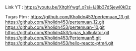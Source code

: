 Link YT : https://youtu.be/XItghYwgf_o?si=IJ8b37d5jewl0kDz

Tugas Ptm : https://github.com/Kholidn453/pertemuan_13.git
            https://github.com/Kholidn453/pertemuan_12.git
            https://github.com/Kholidn453/pertemuan-10.git
            https://github.com/Kholidn453/tugas_kalkulator.git
            https://github.com/Kholidn453/Pertemuan5.git
            https://github.com/Kholidn453/hello-reactc-ptm4.git
